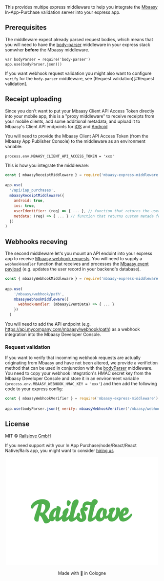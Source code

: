 This provides multipe express middleware to help you integrate the [Mbaasy](https://mbaasy.com/) In-App-Purchase validation server into your express app.

## Prerequisites

The middleware expect already parsed request bodies, which means that you will need to have the [body-parser](https://github.com/expressjs/body-parser) middleware in your express stack somwher **before** the Mbaasy middleware.

```
var bodyParser = require('body-parser')
app.use(bodyParser.json())
```

If you want webhook request validation you might also want to configure `verify` for the `body-parser` middleware, see (Request validation)[#Request validation].

## Receipt uploading

Since you don't want to put your Mbaasy Client API Access Token directly into your mobile app, this is a "proxy middleware" to receive receipts from your mobile clients, add some additional metadata, and upload it to Mbaasy's Client API endpoints for [iOS](https://docs.mbaasy.com/client_api/apple_app_store/) and [Android](
https://docs.mbaasy.com/client_api/google_play/)

You will need to provide the Mbaasy Client API Access Token (from the Mbaasy App Publisher Console) to the middleware as an environment variable:

`process.env.MBAASY_CLIENT_API_ACCESS_TOKEN = 'xxx'`

This is how you integrate the middleware:

```js
const { mbaasyReceiptMiddleware } = require('mbaasy-express-middleware')

app.use(
  '/api/iap_purchases',
  mbaasyReceiptMiddleware({
    android: true,
    ios: true,
    userIdentifier: (req) => { ... }, // function that returns the user identfier for the current request/user
    metdata: (req) => { ... } // function that returns custom metada for the current request
  })
)
```

## Webhooks receving

The second middleware let's you mount an API endoint into your express app to receive [Mbaasy webhook requests](https://docs.mbaasy.com/integrations/webhooks/). You will need to supply a `webhookHandler` function that receives and processes the [Mbaasy event payload](https://docs.mbaasy.com/integrations/event_payloads/) (e.g. updates the user record in your backend's database). 

```js
const { mbaasyWebhookMiddleware } = require('mbaasy-express-middleware')

app.use(
    '/mbaasy/webhook/path',
    mbaasyWebhookMiddleware({
      webhookHandler: (mbaasyEventData) => { ... }
    })
  )
```

You will need to add the API endpoint (e.g. https://api.mycompany.com/mbaasy/webhook/path) as a webhook integration into the Mbaasy Developer Console. 

### Request validation

If you want to verify that incomming webhook requests are actually originating from Mbaasy and have not been altered, we provide a verifiction method that can be used in conjunction with the [bodyParser](https://github.com/expressjs/body-parser) middleware. You need to copy your webhook integration's HMAC secret key from the Mbaasy Developer Console and store it in an environment variable (`process.env.MBAASY_WEBHOOK_HMAC_KEY = 'xxx'`) and then add the following code to your express config:

```js
const { mbaasyWebhookVerifier } = require('mbaasy-express-middleware')

app.use(bodyParser.json({ verify: mbaasyWebhookVerifier('/mbaasy/webhook/path') }))
```

## License

MIT © [Railslove GmbH](https://railslove.com)

If you need support with your In App Purchase/node/React/React Native/Rails app, you might want to consider [hiring us](https://www.railslove.com/contact-us)

<p align="center">
  <img src="logo_rl.svg" width="500px" >
</p>
<p align="center">
  Made with 💚 in Cologne
</p>
